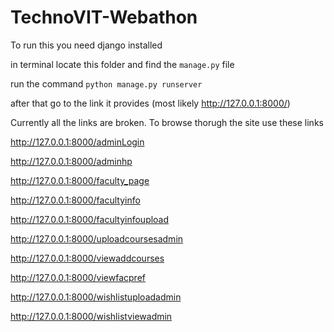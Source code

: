 # TechnoVIT-Webathon
 To run this you need django installed
 
 in terminal locate this folder and find the `manage.py` file
 
 run the command `python manage.py runserver`
 
 after that go to the link it provides (most likely http://127.0.0.1:8000/)

Currently all the links are broken. To browse thorugh the site use these links

http://127.0.0.1:8000/adminLogin

http://127.0.0.1:8000/adminhp

http://127.0.0.1:8000/faculty_page

http://127.0.0.1:8000/facultyinfo

http://127.0.0.1:8000/facultyinfoupload

http://127.0.0.1:8000/uploadcoursesadmin

http://127.0.0.1:8000/viewaddcourses

http://127.0.0.1:8000/viewfacpref

http://127.0.0.1:8000/wishlistuploadadmin

http://127.0.0.1:8000/wishlistviewadmin
